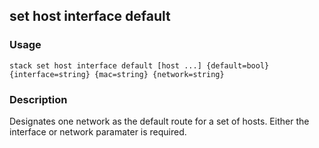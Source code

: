 ## set host interface default

### Usage

`stack set host interface default [host ...] {default=bool} {interface=string} {mac=string} {network=string}`

### Description

Designates one network as the default route for a set of hosts.
        Either the interface or network paramater is required.


